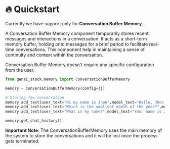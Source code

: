 # 🔥 Quickstart

Currently we have support only for **Conversation Buffer Memory**.

A Conversation Buffer Memory component temporarily stores recent messages and interactions in a conversation. It acts as a short-term memory buffer, holding onto messages for a brief period to facilitate real-time conversations. This component help in maintaining a sense of continuity and context within the conversation.

Conversation Buffer Memory doesn't require any specific configuration from the user.

```py
from genai_stack.memory import ConversationBufferMemory

memory = ConversationBufferMemory(config={})

# Storing few conversation
memory.add_text(user_text="Hi my name is Jhon",model_text="Hello, Jhon! How can I assist you today?")
memory.add_text(user_text="Which is the smallest month of the year?",model_text="The smallest month of the year is February")
memory.add_text(user_text="What is my name?",model_text="Your name is Jhon.")

memory.get_chat_history()
```

**Important Note**: The ConversationBufferMemory uses the main memory of the system to store the conversations and it will be lost once the process gets terminated.
